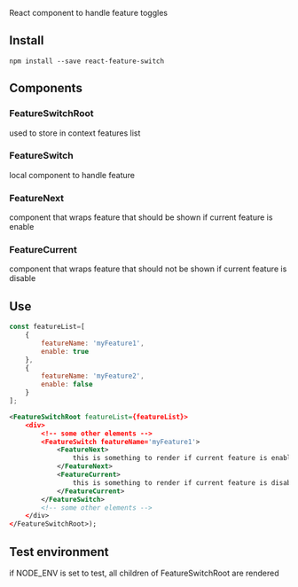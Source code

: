 React component to handle feature toggles

## Install

`npm install --save react-feature-switch`

## Components
### FeatureSwitchRoot
used to store in context features list
### FeatureSwitch
local component to handle feature
### FeatureNext
component that wraps feature that should be shown if current feature is enable
### FeatureCurrent
component that wraps feature that should not be shown if current feature is disable

## Use

```js
const featureList=[
    {
        featureName: 'myFeature1',
        enable: true
    },
    {
        featureName: 'myFeature2',
        enable: false
    }
];
```
```xml
<FeatureSwitchRoot featureList={featureList}>
    <div>
        <!-- some other elements -->
        <FeatureSwitch featureName='myFeature1'>
            <FeatureNext>
                this is something to render if current feature is enable
            </FeatureNext>
            <FeatureCurrent>
                this is something to render if current feature is disable
            </FeatureCurrent>
        </FeatureSwitch>
        <!-- some other elements -->
    </div>
</FeatureSwitchRoot>);
```
## Test environment
if NODE_ENV is set to test, all children of FeatureSwitchRoot are rendered